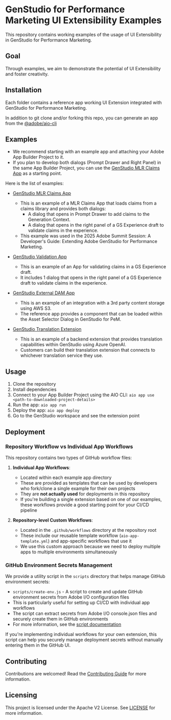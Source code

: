 # GenStudio for Performance Marketing UI Extensibility Examples

This repository contains working examples of the usage of UI Extensibility in GenStudio for Performance Marketing.

## Goal

Through examples, we aim to demonstrate the potential of UI Extensibility and foster creativity.

## Installation

Each folder contains a reference app working UI Extension integrated with GenStudio for Performance Marketing.

In addition to git clone and/or forking this repo, you can generate an app from the [@adobe/aio-cli](https://github.com/adobe/aio-cli)

## Examples

- We recommend starting with an example app and attaching your Adobe App Builder Project to it.
- If you plan to develop both dialogs (Prompt Drawer and Right Panel) in the same App Builder Project, you can use the [GenStudio MLR Claims App](./genstudio-mlr-claims-app/) as a starting point.

Here is the list of examples:

- [GenStudio MLR Claims App](./genstudio-mlr-claims-app/)
  - This is an example of a MLR Claims App that loads claims from a claims library and provides both dialogs:
    - A dialog that opens in Prompt Drawer to add claims to the Generation Context.
    - A dialog that opens in the right panel of a GS Experience draft to validate claims in the experience.
  - This example was used in the 2025 Adobe Summit Session: A Developer's Guide: Extending Adobe GenStudio for Performance Marketing.

- [GenStudio Validation App](./genstudio-create-validation/)
  - This is an example of an App for validating claims in a GS Experience draft.
  - It includes 1 dialog that opens in the right panel of a GS Experience draft to validate claims in the experience.

- [GenStudio External DAM App](./genstudio-external-dam-app/)
  - This is an example of an integration with a 3rd party content storage using AWS S3.
  - The reference app provides a component that can be loaded within the Asset Selector Dialog in GenStudio for PeM.

- [GenStudio Translation Extension](./genstudio-translation-extension/)
  - This is an example of a backend extension that provides translation capabilities within GenStudio using Azure OpenAI.
  - Customers can build their translation extension that connects to whichever translation service they use.


## Usage

1. Clone the repository
2. Install dependencies
3. Connect to your App Builder Project using the AIO CLI: `aio app use <path-to-downloaded-project-details>`
4. Run the app: `aio app run`
5. Deploy the app: `aio app deploy`
6. Go to the GenStudio workspace and see the extension point

## Deployment

### Repository Workflow vs Individual App Workflows

This repository contains two types of GitHub workflow files:

1. **Individual App Workflows**:

   - Located within each example app directory
   - These are provided as templates that can be used by developers who fork/clone a single example for their own projects
   - They are **not actually used** for deployments in this repository
   - If you're building a single extension based on one of our examples, these workflows provide a good starting point for your CI/CD pipeline

2. **Repository-level Custom Workflows**:
   - Located in the `.github/workflows` directory at the repository root
   - These include our reusable template workflow (`aio-app-template.yml`) and app-specific workflows that use it
   - We use this custom approach because we need to deploy multiple apps to multiple environments simultaneously

### GitHub Environment Secrets Management

We provide a utility script in the `scripts` directory that helps manage GitHub environment secrets:

- `scripts/create-env.js` - A script to create and update GitHub environment secrets from Adobe I/O configuration files
- This is particularly useful for setting up CI/CD with individual app workflows
- The script can extract secrets from Adobe I/O console.json files and securely create them in GitHub environments
- For more information, see the [script documentation](./scripts/README.md)

If you're implementing individual workflows for your own extension, this script can help you securely manage deployment secrets without manually entering them in the GitHub UI.

## Contributing

Contributions are welcomed! Read the [Contributing Guide](./.github/CONTRIBUTING.md) for more information.

## Licensing

This project is licensed under the Apache V2 License. See [LICENSE](./LICENSE) for more information.
